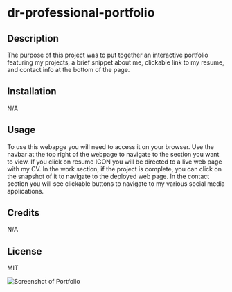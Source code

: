 # dr-professional-portfolio

## Description

The purpose of this project was to put together an interactive portfolio featuring my projects, a brief snippet about me, clickable link to my resume, and contact info at the bottom of the page.

## Installation 

N/A

## Usage

To use this webapge you will need to access it on your browser. Use the navbar at the top right of the webpage to navigate to the section you want to view. If you click on resume ICON you will be directed to a live web page with my CV. In the work section, if the project is complete, you can click on the snapshot of it to navigate to the deployed web page. In the contact section you will see clickable buttons to navigate to my various social media applications. 

##  Credits

N/A

## License

MIT

![Screenshot of Portfolio](/images/updated.png "Dan Rescigno Portfolio")


